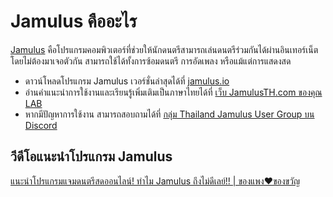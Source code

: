 # Jamulus คืออะไร

[Jamulus](https://jamulus.io/) คือโปรแกรมคอมพิวเตอร์ที่ช่วยให้นักดนตรีสามารถเล่นดนตรีร่วมกันได้ผ่านอินเทอร์เน็ต โดยไม่ต้องมาเจอตัวกัน สามารถใช้ได้ทั้งการซ้อมดนตรี การอัดเพลง หรือแม้แต่การแสดงสด

- ดาวน์โหลดโปรแกรม Jamulus เวอร์ชั่นล่าสุดได้ที่ [jamulus.io](https://jamulus.io/wiki/Getting-Started)
- อ่านคำแนะนำการใช้งานและเรียนรู้เพิ่มเติมเป็นภาษาไทยได้ที่ [เว็บ JamulusTH.com ของคุณ LAB](https://jamulusth.com/)
- หากมีปัญหาการใช้งาน สามารถสอบถามได้ที่ [กลุ่ม Thailand Jamulus User Group บน Discord](https://discord.gg/BSjEJTyPgW)

## วีดีโอแนะนำโปรแกรม Jamulus

[แนะนําโปรแกรมแจมดนตรีสดออนไลน์! ทำไม Jamulus ถึงไม่ดีเลย์!! | ของแพง♥️ของขวัญ](https://youtu.be/zv-GviJptZM)

<p><lite-youtube videoid="zv-GviJptZM"></lite-youtube></p>
